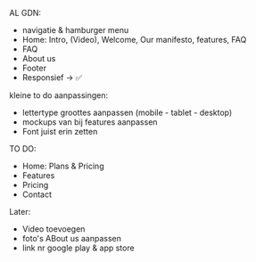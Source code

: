 AL GDN:
- navigatie & hamburger menu
- Home: Intro, (Video), Welcome, Our manifesto, features, FAQ
- FAQ
- About us
- Footer 
- Responsief -> ✅ 

kleine to do aanpassingen:
- lettertype groottes aanpassen (mobile - tablet - desktop)
- mockups van bij features aanpassen
- Font juist erin zetten

TO DO:
- Home: Plans & Pricing
- Features
- Pricing
- Contact

Later:
- Video toevoegen
- foto's ABout us aanpassen
- link nr google play & app store